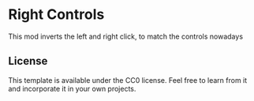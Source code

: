 # Right Controls

This mod inverts the left and right click, to match the controls nowadays

## License

This template is available under the CC0 license. Feel free to learn from it and incorporate it in your own projects.
